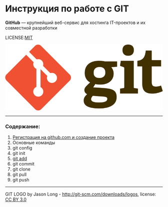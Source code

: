 # Инструкция по работе с GIT
__GitHub__ — крупнейший веб-сервис для хостинга IT-проектов и их совместной разработки

LICENSE:[MIT](./license.md)

![](./Git-logo.png)

---

### Содержание:
1. [Регистрация на github.com и создание проекта]( /registrationandcreateproject.md)
2. Основные команды
4. git config
5. git init
6. [git add](./add.md)
7. git commit
8. git clone
9. git pull
10. git push


---

GIT LOGO by Jason Long - http://git-scm.com/downloads/logos, license: [CC BY 3.0](https://creativecommons.org/licenses/by/3.0/)